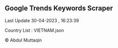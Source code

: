 

## Google Trends Keywords Scraper 
 
Last Update 30-04-2023 , 16:23:39

Country List :
VIETNAM.json



© Abdul Muttaqin 
